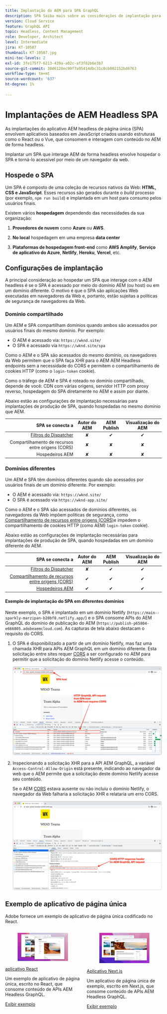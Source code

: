 ```yaml
---
title: Implantação do AEM para SPA GraphQL
description: SPA Saiba mais sobre as considerações de implantação para implantações headless de AEM (aplicativo de página única).
version: Cloud Service
feature: GraphQL API
topic: Headless, Content Management
role: Developer, Architect
level: Intermediate
jira: KT-10587
thumbnail: KT-10587.jpg
mini-toc-levels: 2
exl-id: 3fe175f7-6213-439a-a02c-af3f82b6e3b7
source-git-commit: 30d6120ec99f7a95414dbc31c0cb002152bd6763
workflow-type: tm+mt
source-wordcount: '637'
ht-degree: 1%

---
```


# Implantações de AEM Headless SPA

As implantações do aplicativo AEM headless de página única (SPA) envolvem aplicativos baseados em JavaScript criados usando estruturas como o React ou o Vue, que consomem e interagem com conteúdo no AEM de forma headless.

Implantar um SPA que interage AEM de forma headless envolve hospedar o SPA e torná-lo acessível por meio de um navegador da web.

## Hospede o SPA

Um SPA é composto de uma coleção de recursos nativos da Web: **HTML, CSS e JavaScript**. Esses recursos são gerados durante o _build_ processo (por exemplo, `npm run build`) e implantada em um host para consumo pelos usuários finais.

Existem vários **hospedagem** dependendo das necessidades da sua organização:

1. **Provedores de nuvem** como **Azure** ou **AWS**.

2. **No local** hospedagem em uma empresa **data center**

3. **Plataformas de hospedagem front-end** como **AWS Amplify**, **Serviço de aplicativo do Azure**, **Netlify**, **Heroku**, **Vercel**, etc.

## Configurações de implantação

A principal consideração ao hospedar um SPA que interage com o AEM headless é se o SPA é acessado por meio do domínio AEM (ou host) ou em um domínio diferente.  O motivo é que o SPA são aplicações Web executadas em navegadores da Web e, portanto, estão sujeitas a políticas de segurança de navegadores da Web.

### Domínio compartilhado

Um AEM e SPA compartilham domínios quando ambos são acessados por usuários finais do mesmo domínio. Por exemplo:

+ O AEM é acessado via: `https://wknd.site/`
+ O SPA é acessado via `https://wknd.site/spa`

Como o AEM e o SPA são acessados do mesmo domínio, os navegadores da Web permitem que o SPA faça XHR para o AEM AEM Headless endpoints sem a necessidade do CORS e permitem o compartilhamento de cookies HTTP (como o `login-token` cookie).

Como o tráfego de AEM e SPA é roteado no domínio compartilhado, depende de você: CDN com várias origens, servidor HTTP com proxy reverso, hospedagem do SPA diretamente no AEM e assim por diante.

Abaixo estão as configurações de implantação necessárias para implantações de produção de SPA, quando hospedadas no mesmo domínio que AEM.

| SPA se conecta a | Autor do AEM | AEM Publish | Visualização do AEM |
|---------------------------------------------------:|:----------:|:-----------:|:-----------:|
| [Filtros do Dispatcher](./configurations/dispatcher-filters.md) | ✘ | ✔ | ✔ |
| Compartilhamento de recursos entre origens (CORS) | ✘ | ✘ | ✘ |
| Hospedeiros AEM | ✘ | ✘ | ✘ |

### Domínios diferentes

Um AEM e SPA têm domínios diferentes quando são acessados por usuários finais de um domínio diferente. Por exemplo:

+ O AEM é acessado via: `https://wknd.site/`
+ O SPA é acessado via `https://wknd-app.site/`

Como o AEM e o SPA são acessados de domínios diferentes, os navegadores da Web impõem políticas de segurança, como [Compartilhamento de recursos entre origens (CORS)](./configurations/cors.md)e impedem o compartilhamento de cookies HTTP (como AEM) `login-token` cookie).

Abaixo estão as configurações de implantação necessárias para implantações de produção de SPA, quando hospedadas em um domínio diferente do AEM.

| SPA se conecta a | Autor do AEM | AEM Publish | Visualização do AEM |
|---------------------------------------------------:|:----------:|:-----------:|:-----------:|
| [Filtros do Dispatcher](./configurations/dispatcher-filters.md) | ✘ | ✔ | ✔ |
| [Compartilhamento de recursos entre origens (CORS)](./configurations/cors.md) | ✔ | ✔ | ✔ |
| [Hospedeiros AEM](./configurations/aem-hosts.md) | ✔ | ✔ | ✔ |

#### Exemplo de implantação do SPA em diferentes domínios

Neste exemplo, o SPA é implantado em um domínio Netlify (`https://main--sparkly-marzipan-b20bf8.netlify.app/`) e o SPA consome APIs do AEM GraphQL do domínio de publicação do AEM (`https://publish-p65804-e666805.adobeaemcloud.com`). As capturas de tela abaixo destacam o requisito do CORS.

1. O SPA é disponibilizado a partir de um domínio Netlify, mas faz uma chamada XHR para APIs AEM GraphQL em um domínio diferente. Esta solicitação entre sites requer [CORS](./configurations/cors.md) a ser configurado no AEM para permitir que a solicitação do domínio Netlify acesse o conteúdo.

   ![Solicitação de SPA atendida a partir de hosts SPA e AEM ](assets/spa/cors-requirement.png)

2. Inspecionando a solicitação XHR para a API AEM GraphQL, a variável `Access-Control-Allow-Origin` está presente, indicando ao navegador da web que o AEM permite que a solicitação deste domínio Netlify acesse seu conteúdo.

   Se o AEM [CORS](./configurations/cors.md) estava ausente ou não incluiu o domínio Netlify, o navegador da Web falharia a solicitação XHR e relataria um erro CORS.

   ![API AEM GraphQL do cabeçalho de resposta do CORS](assets/spa/cors-response-headers.png)

## Exemplo de aplicativo de página única

Adobe fornece um exemplo de aplicativo de página única codificado no React.

<div class="columns is-multiline">
<!-- React app -->
<div class="column is-half-tablet is-half-desktop is-one-third-widescreen" aria-label="React app" tabindex="0">
   <div class="card">
       <div class="card-image">
           <figure class="image is-16by9">
               <a href="../example-apps/react-app.md" title="aplicativo React" tabindex="-1">
                   <img class="is-bordered-r-small" src="../example-apps/assets/react-app/react-app-card.png" alt="aplicativo React">
               </a>
           </figure>
       </div>
       <div class="card-content is-padded-small">
           <div class="content">
               <p class="headline is-size-6 has-text-weight-bold"><a href="../example-apps/react-app.md" title="aplicativo React">aplicativo React</a></p>
               <p class="is-size-6">Um exemplo de aplicativo de página única, escrito no React, que consome conteúdo de APIs AEM Headless GraphQL.</p>
               <a href="../example-apps/react-app.md" class="spectrum-Button spectrum-Button--outline spectrum-Button--primary spectrum-Button--sizeM">
                   <span class="spectrum-Button-label has-no-wrap has-text-weight-bold">Exibir exemplo</span>
               </a>
           </div>
       </div>
   </div>
</div>
<!-- Next.js app -->
<div class="column is-half-tablet is-half-desktop is-one-third-widescreen" aria-label="Next.js app" tabindex="0">
   <div class="card">
       <div class="card-image">
           <figure class="image is-16by9">
               <a href="../example-apps/next-js.md" title="Aplicativo Next.js" tabindex="-1">
                   <img class="is-bordered-r-small" src="../example-apps/assets/next-js/next-js-card.png" alt="Aplicativo Next.js">
               </a>
           </figure>
       </div>
       <div class="card-content is-padded-small">
           <div class="content">
               <p class="headline is-size-6 has-text-weight-bold"><a href="../example-apps/next-js.md" title="Aplicativo Next.js">Aplicativo Next.js</a></p>
               <p class="is-size-6">Um aplicativo de página única de exemplo, escrito em Next.js, que consome conteúdo de APIs AEM Headless GraphQL.</p>
               <a href="../example-apps/next-js.md" class="spectrum-Button spectrum-Button--outline spectrum-Button--primary spectrum-Button--sizeM">
                   <span class="spectrum-Button-label has-no-wrap has-text-weight-bold">Exibir exemplo</span>
               </a>
           </div>
       </div>
   </div>
</div>
</div>
